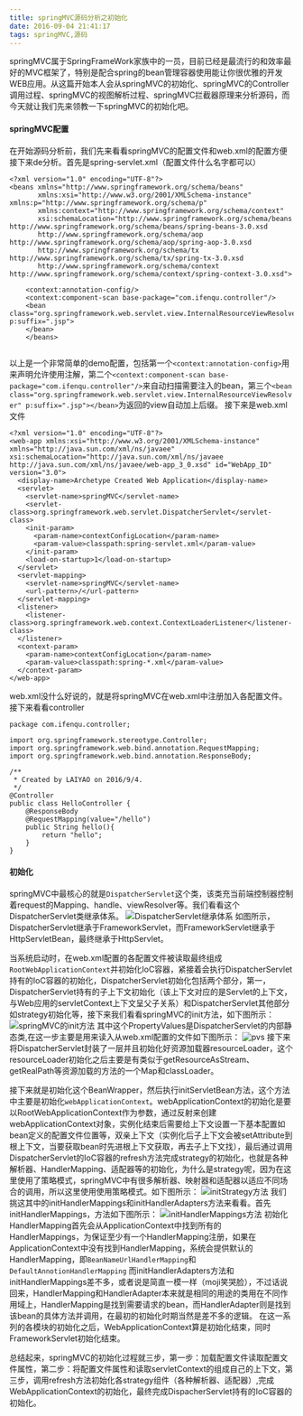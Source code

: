 ```yaml
---
title: springMVC源码分析之初始化
date: 2016-09-04 21:41:17
tags: springMVC,源码
---
```


springMVC属于SpringFrameWork家族中的一员，目前已经是最流行的和效率最好的MVC框架了，特别是配合spring的bean管理容器使用能让你很优雅的开发WEB应用。从这篇开始本人会从springMVC的初始化、springMVC的Controller调用过程、springMVC的视图解析过程、springMVC拦截器原理来分析源码，而今天就让我们先来领教一下springMVC的初始化吧。

#### springMVC配置

在开始源码分析前，我们先来看看springMVC的配置文件和web.xml的配置方便接下来de分析。首先是spring-servlet.xml（配置文件什么名字都可以）
```
<?xml version="1.0" encoding="UTF-8"?>
<beans xmlns="http://www.springframework.org/schema/beans"
       xmlns:xsi="http://www.w3.org/2001/XMLSchema-instance" xmlns:p="http://www.springframework.org/schema/p"
       xmlns:context="http://www.springframework.org/schema/context"
       xsi:schemaLocation="http://www.springframework.org/schema/beans http://www.springframework.org/schema/beans/spring-beans-3.0.xsd
       http://www.springframework.org/schema/aop http://www.springframework.org/schema/aop/spring-aop-3.0.xsd
       http://www.springframework.org/schema/tx http://www.springframework.org/schema/tx/spring-tx-3.0.xsd
       http://www.springframework.org/schema/context http://www.springframework.org/schema/context/spring-context-3.0.xsd">

    <context:annotation-config/>
    <context:component-scan base-package="com.ifenqu.controller"/>
    <bean class="org.springframework.web.servlet.view.InternalResourceViewResolver" p:suffix=".jsp">
    </bean>
    </beans>


```
<!--more-->
以上是一个非常简单的demo配置，包括第一个``<context:annotation-config>``用来声明允许使用注解，第二个``<context:component-scan base-package="com.ifenqu.controller"/>``来自动扫描需要注入的bean，第三个``<bean class="org.springframework.web.servlet.view.InternalResourceViewResolver" p:suffix=".jsp"></bean>``为返回的view自动加上后缀。
接下来是web.xml文件

```
<?xml version="1.0" encoding="UTF-8"?>
<web-app xmlns:xsi="http://www.w3.org/2001/XMLSchema-instance" xmlns="http://java.sun.com/xml/ns/javaee" xsi:schemaLocation="http://java.sun.com/xml/ns/javaee http://java.sun.com/xml/ns/javaee/web-app_3_0.xsd" id="WebApp_ID" version="3.0">
  <display-name>Archetype Created Web Application</display-name>
  <servlet>
    <servlet-name>springMVC</servlet-name>
    <servlet-class>org.springframework.web.servlet.DispatcherServlet</servlet-class>
    <init-param>
      <param-name>contextConfigLocation</param-name>
      <param-value>classpath:spring-servlet.xml</param-value>
    </init-param>
    <load-on-startup>1</load-on-startup>
  </servlet>
  <servlet-mapping>
    <servlet-name>springMVC</servlet-name>
    <url-pattern>/</url-pattern>
  </servlet-mapping>
  <listener>
    <listener-class>org.springframework.web.context.ContextLoaderListener</listener-class>
  </listener>
  <context-param>
    <param-name>contextConfigLocation</param-name>
    <param-value>classpath:spring-*.xml</param-value>
  </context-param>
</web-app>

```
web.xml没什么好说的，就是将springMVC在web.xml中注册加入各配置文件。
接下来看看controller

```
package com.ifenqu.controller;

import org.springframework.stereotype.Controller;
import org.springframework.web.bind.annotation.RequestMapping;
import org.springframework.web.bind.annotation.ResponseBody;

/**
 * Created by LAIYAO on 2016/9/4.
 */
@Controller
public class HelloController {
    @ResponseBody
    @RequestMapping(value="/hello")
    public String hello(){
        return "hello";
    }
}
```


#### 初始化

springMVC中最核心的就是``DispatcherServlet``这个类，该类充当前端控制器控制着request的Mapping、handle、viewResolver等。我们看看这个DispatcherServlet类继承体系。
![DispatcherServlet继承体系][1]
如图所示，DispatcherServlet继承于FrameworkServlet，而FrameworkServlet继承于HttpServletBean，最终继承于HttpServlet。

当系统启动时，在web.xml配置的各配置文件被读取最终组成``RootWebApplicationContext``并初始化IoC容器，紧接着会执行DispatcherServlet持有的IoC容器的初始化，DispatcherServlet初始化包括两个部分，第一，DispatcherServlet持有的子上下文初始化（该上下文对应的是Servlet的上下文，与Web应用的servletContext上下文呈父子关系）和DispatcherServlet其他部分如strategy初始化等，接下来我们看看springMVC的init方法，如下图所示：
![springMVC的init方法][2]
其中这个PropertyValues是DispatcherServlet的内部静态类,在这一步主要是用来读入从web.xml配置的文件如下图所示：
![pvs][3]
接下来将DispatcherServlet封装了一层并且初始化好资源加载器resourceLoader，这个resourceLoader初始化之后主要是有类似于getResourceAsStream、getRealPath等资源加载的方法的一个Map和classLoader。

接下来就是初始化这个BeanWrapper，然后执行initServletBean方法，这个方法中主要是初始化``webApplicationContext``。webApplicationContext的初始化是要以RootWebApplicationContext作为参数，通过反射来创建webApplicationContext对象，实例化结束后需要给上下文设置一下基本配置如bean定义的配置文件位置等，双亲上下文（实例化后子上下文会被setAttribute到根上下文，当要获取bean时先进根上下文获取，再去子上下文找），最后通过调用DispatcherServlet的IoC容器的refresh方法完成strategy的初始化，也就是各种解析器、HandlerMapping、适配器等的初始化，为什么是strategy呢，因为在这里使用了策略模式，springMVC中有很多解析器、映射器和适配器以适应不同场合的调用，所以这里使用使用策略模式。如下图所示：
![initStrategy方法][4]
我们挑这其中的initHandlerMappings和initHandlerAdapters方法来看看。首先initHandlerMappings，方法如下图所示：
![initHandlerMappings方法][5]
初始化HandlerMapping首先会从ApplicationContext中找到所有的HandlerMappings，为保证至少有一个HandlerMapping注册，如果在ApplicationContext中没有找到HandlerMapping，系统会提供默认的HandlerMapping，即``BeanNameUrlHandlerMapping``和``DefaultAnnotionHandlerMapping``
而initHandlerAdapters方法和initHandlerMappings差不多，或者说是简直一模一样（moji笑哭脸），不过话说回来，HandlerMapping和HandlerAdapter本来就是相同的用途的类用在不同作用域上，HandlerMapping是找到需要请求的bean，而HandlerAdapter则是找到该bean的具体方法并调用，在最初的初始化时期当然是差不多的逻辑。
在这一系列的各模块的初始化之后，WebApplicationContext算是初始化结束，同时FrameworkServlet初始化结束。


总结起来，springMVC的初始化过程就三步，第一步：加载配置文件读取配置文件属性，第二步：将配置文件属性和读取servletContext的组成自己的上下文，第三步，调用refresh方法初始化各strategy组件（各种解析器、适配器）,完成WebApplicationContext的初始化，最终完成DispacherServlet持有的IoC容器的初始化。


  [1]: /images/hierarchy.jpg "DispatcherServlet继承体系"
  [2]: /images/init.jpg "springMVC的init方法"
  [3]: /images/pvs.jpg "pvs"
  [4]: /images/initStrategy.jpg "initStrategy方法"
  [5]: /images/initHandlerMappings.jpg "initHandlerMappings方法"